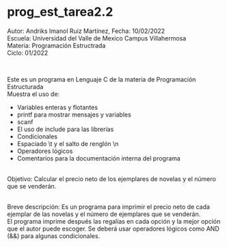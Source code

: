# prog_est_tarea2.2
<p>Autor: Andriks Imanol Ruiz Martínez, Fecha: 10/02/2022 <br>
Escuela: Universidad del Valle de Mexico Campus Villahermosa <br>
Materia: Programación Estructrada <br>
Ciclo: 01/2022</p>
<br>
<p>Este es un programa en Lenguaje C de la materia de Programación Estructurada<br>
Muestra el uso de:
  <ul>
    <li>Variables enteras y flotantes</li>
    <li>printf para mostrar mensajes y variables</li>
    <li>scanf</li>
    <li>El uso de include para las librerías</li>
    <li>Condicionales</li>
    <li>Espaciado \t y el salto de renglón \n</li>
    <li>Operadores lógicos</li>
    <li>Comentarios para la documentación interna del programa</li>
    </ul>
    </p>
<br>
Objetivo: Calcular el precio neto de los ejemplares de novelas y el número que se venderán.
<br>
<br>
<p>Breve descripción: 
Es un programa para imprimir el precio neto de cada ejemplar de las novelas y el número de ejemplares que se venderán.
<br>
El programa imprime después las regalías en cada opción y la mejor opción que el autor puede escoger. Se deberá usar operadores lógicos como AND (&&) para algunas condicionales.
<br>
</p>
